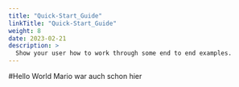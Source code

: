 ```yaml
---
title: "Quick-Start_Guide"
linkTitle: "Quick-Start_Guide"
weight: 8
date: 2023-02-21
description: >
  Show your user how to work through some end to end examples.
---
```

#Hello World
Mario war auch schon hier
